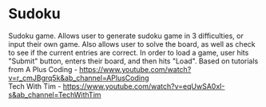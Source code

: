 # Sudoku
Sudoku game. Allows user to generate sudoku game in 3 difficulties, or input their own game. Also allows user to solve the board, as well as check to see if the current entries are correct. In order to load a game, user hits "Submit" button, enters their board, and then hits "Load". 
Based on tutorials from 
A Plus Coding - https://www.youtube.com/watch?v=r_cmJBgrq5k&ab_channel=APlusCoding  
Tech With Tim - https://www.youtube.com/watch?v=eqUwSA0xI-s&ab_channel=TechWithTim
